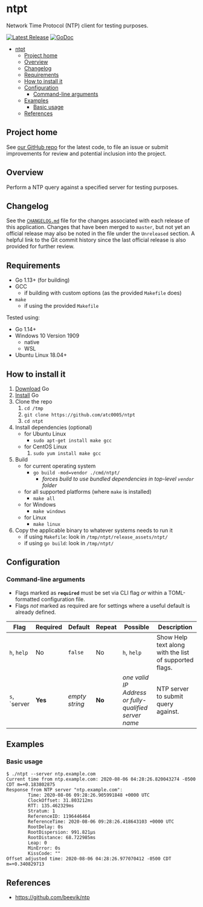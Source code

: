 # ntpt

Network Time Protocol (NTP) client for testing purposes.

[![Latest Release](https://img.shields.io/github/release/atc0005/ntpt.svg?style=flat-square)](https://github.com/atc0005/ntpt/releases/latest)
[![GoDoc](https://godoc.org/github.com/atc0005/ntpt?status.svg)](https://godoc.org/github.com/atc0005/ntpt)

- [ntpt](#ntpt)
  - [Project home](#project-home)
  - [Overview](#overview)
  - [Changelog](#changelog)
  - [Requirements](#requirements)
  - [How to install it](#how-to-install-it)
  - [Configuration](#configuration)
    - [Command-line arguments](#command-line-arguments)
  - [Examples](#examples)
    - [Basic usage](#basic-usage)
  - [References](#references)

## Project home

See [our GitHub repo](https://github.com/atc0005/ntpt) for the latest
code, to file an issue or submit improvements for review and potential
inclusion into the project.

## Overview

Perform a NTP query against a specified server for testing purposes.

## Changelog

See the [`CHANGELOG.md`](CHANGELOG.md) file for the changes associated with
each release of this application. Changes that have been merged to `master`,
but not yet an official release may also be noted in the file under the
`Unreleased` section. A helpful link to the Git commit history since the last
official release is also provided for further review.

## Requirements

- Go 1.13+ (for building)
- GCC
  - if building with custom options (as the provided `Makefile` does)
- `make`
  - if using the provided `Makefile`

Tested using:

- Go 1.14+
- Windows 10 Version 1909
  - native
  - WSL
- Ubuntu Linux 18.04+

## How to install it

1. [Download](https://golang.org/dl/) Go
1. [Install](https://golang.org/doc/install) Go
1. Clone the repo
   1. `cd /tmp`
   1. `git clone https://github.com/atc0005/ntpt`
   1. `cd ntpt`
1. Install dependencies (optional)
   - for Ubuntu Linux
     - `sudo apt-get install make gcc`
   - for CentOS Linux
     1. `sudo yum install make gcc`
1. Build
   - for current operating system
     - `go build -mod=vendor ./cmd/ntpt/`
       - *forces build to use bundled dependencies in top-level `vendor`
         folder*
   - for all supported platforms (where `make` is installed)
      - `make all`
   - for Windows
      - `make windows`
   - for Linux
     - `make linux`
1. Copy the applicable binary to whatever systems needs to run it
   - if using `Makefile`: look in `/tmp/ntpt/release_assets/ntpt/`
   - if using `go build`: look in `/tmp/ntpt/`

## Configuration

### Command-line arguments

- Flags marked as **`required`** must be set via CLI flag *or* within a
  TOML-formatted configuration file.
- Flags *not* marked as required are for settings where a useful default is
  already defined.

| Flag         | Required | Default        | Repeat | Possible                                              | Description                                            |
| ------------ | -------- | -------------- | ------ | ----------------------------------------------------- | ------------------------------------------------------ |
| `h`, `help`  | No       | `false`        | No     | `h`, `help`                                           | Show Help text along with the list of supported flags. |
| `s`, `server | **Yes**  | *empty string* | **No** | *one valid IP Address or fully-qualified server name* | NTP server to submit query against.                    |

## Examples

### Basic usage

```ShellSession
$ ./ntpt --server ntp.example.com
Current time from ntp.example.com: 2020-08-06 04:28:26.820043274 -0500 CDT m=+0.183802875
Response from NTP server "ntp.example.com":
        Time: 2020-08-06 09:28:26.905991848 +0000 UTC
        ClockOffset: 31.803212ms
        RTT: 135.462329ms
        Stratum: 1
        ReferenceID: 1196446464
        ReferenceTime: 2020-08-06 09:28:26.418643103 +0000 UTC
        RootDelay: 0s
        RootDispersion: 991.821µs
        RootDistance: 68.722985ms
        Leap: 0
        MinError: 0s
        KissCode: ""
Offset adjusted time: 2020-08-06 04:28:26.977070412 -0500 CDT m=+0.340829713
```

## References

- <https://github.com/beevik/ntp>
